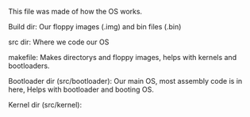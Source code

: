 This file was made of how the OS works.

Build dir:
Our floppy images (.img) and bin files (.bin)

src dir:
    Where we code our OS

makefile:
    Makes directorys and floppy images, helps with kernels and bootloaders.

Bootloader dir (src/bootloader):
    Our main OS, most assembly code is in here, Helps with bootloader and booting OS.

Kernel dir (src/kernel):
    